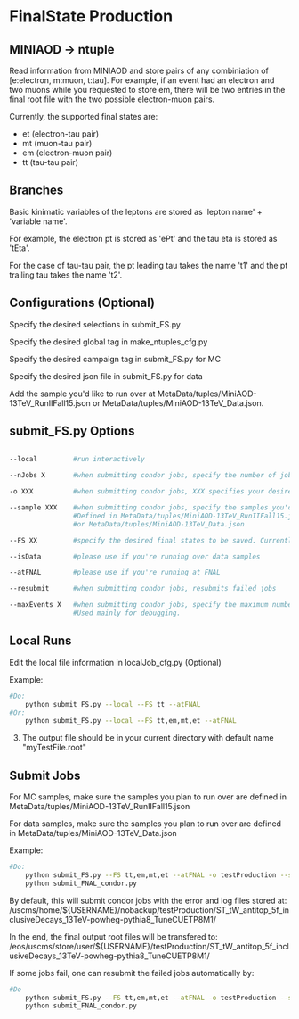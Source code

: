 FinalState Production
=====================

MINIAOD -> ntuple
-----------------
Read information from MINIAOD and store pairs of any combiniation of [e:electron, m:muon, t:tau]. 
For example, if an event had an electron and two muons while you requested to store em, there will 
be two entries in the final root file with the two possible electron-muon pairs.

Currently, the supported final states are: 
- et (electron-tau pair)
- mt (muon-tau pair)
- em (electron-muon pair)
- tt (tau-tau pair)


Branches
-----------------
Basic kinimatic variables of the leptons are stored as 'lepton name' + 'variable name'.

For example, the electron pt is stored as 'ePt' and the tau eta is stored as 'tEta'.

For the case of tau-tau pair, the pt leading tau takes the name 't1' and the pt trailing tau takes the name 't2'.


Configurations (Optional)
-----------------
Specify the desired selections in submit_FS.py

Specify the desired global tag in make_ntuples_cfg.py

Specify the desired campaign tag in submit_FS.py for MC

Specify the desired json file in submit_FS.py for data

Add the sample you'd like to run over at MetaData/tuples/MiniAOD-13TeV_RunIIFall15.json or MetaData/tuples/MiniAOD-13TeV_Data.json.


submit_FS.py Options
-----------------
```bash

--local         #run interactively

--nJobs X       #when submitting condor jobs, specify the number of jobs to run. Used mainly for debugging.

-o XXX          #when submitting condor jobs, XXX specifies your desired directory name

--sample XXX    #when submitting condor jobs, specify the samples you'd like to run over. 
                #Defined in MetaData/tuples/MiniAOD-13TeV_RunIIFall15.json 
                #or MetaData/tuples/MiniAOD-13TeV_Data.json

--FS XX         #specify the desired final states to be saved. Currently supports et, mt, tt, em, ee, mm.

--isData        #please use if you're running over data samples

--atFNAL        #please use if you're running at FNAL

--resubmit      #when submitting condor jobs, resubmits failed jobs

--maxEvents X   #when submitting condor jobs, specify the maximum number of events to run over. 
                #Used mainly for debugging.
```



Local Runs
----------
Edit the local file information in localJob_cfg.py (Optional)

Example:
```bash
#Do:
    python submit_FS.py --local --FS tt --atFNAL
#Or:
    python submit_FS.py --local --FS tt,em,mt,et --atFNAL
```
3) The output file should be in your current directory with default name "myTestFile.root"


Submit Jobs
---------------
For MC samples, make sure the samples you plan to run over are defined in MetaData/tuples/MiniAOD-13TeV_RunIIFall15.json

For data samples, make sure the samples you plan to run over are defined in MetaData/tuples/MiniAOD-13TeV_Data.json

Example:
```bash
#Do:
    python submit_FS.py --FS tt,em,mt,et --atFNAL -o testProduction --sample ST*
    python submit_FNAL_condor.py
```
By default, this will submit condor jobs with the error and log files stored at: 
/uscms/home/${USERNAME}/nobackup/testProduction/ST_tW_antitop_5f_inclusiveDecays_13TeV-powheg-pythia8_TuneCUETP8M1/

In the end, the final output root files will be transfered to:
/eos/uscms/store/user/${USERNAME}/testProduction/ST_tW_antitop_5f_inclusiveDecays_13TeV-powheg-pythia8_TuneCUETP8M1/

If some jobs fail, one can resubmit the failed jobs automatically by:
```bash
#Do
    python submit_FS.py --FS tt,em,mt,et --atFNAL -o testProduction --sample ST* --resubmit
    python submit_FNAL_condor.py
```